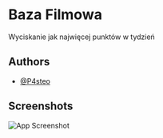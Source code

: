 
# Baza Filmowa
Wyciskanie jak najwięcej punktów w tydzień


## Authors

- [@P4steo](https://github.com/P4steo)


## Screenshots

![App Screenshot](https://via.placeholder.com/468x300?text=App+Screenshot+Here)

